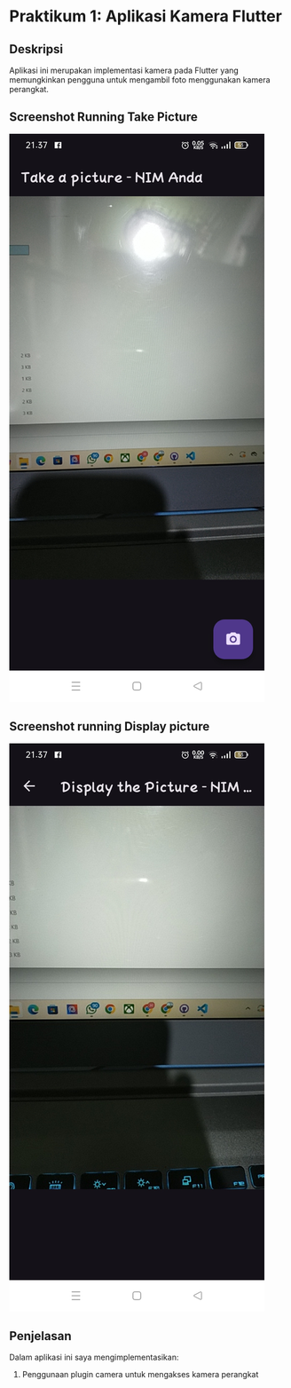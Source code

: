 # Praktikum 1: Aplikasi Kamera Flutter

## Deskripsi
Aplikasi ini merupakan implementasi kamera pada Flutter yang memungkinkan pengguna untuk mengambil foto menggunakan kamera perangkat.

## Screenshot Running Take Picture

![Screenshot aplikasi kamera](assets/TakePicture.jpg)

## Screenshot running Display picture

![Screenshot aplikasi kamera](assets/DisplayPicture.jpg)


## Penjelasan
Dalam aplikasi ini saya mengimplementasikan:
1. Penggunaan plugin camera untuk mengakses kamera perangkat
